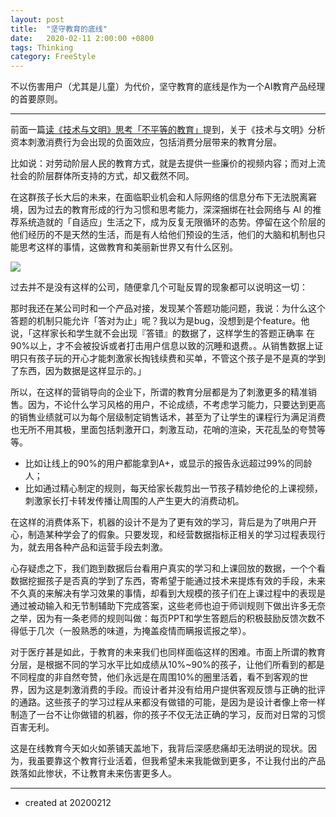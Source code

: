 ```yaml
---
layout: post
title:  "坚守教育的底线"
date:   2020-02-11 2:00:00 +0800
tags: Thinking
category: FreeStyle
---
```



不以伤害用户（尤其是儿童）为代价，坚守教育的底线是作为一个AI教育产品经理的首要原则。

---

前面一篇[读《技术与文明》思考「不平等的教育」](http://www.ramywu.com/freestyle/2020/02/10/Reading-Edu-Technics-and-Civilization/)提到，关于《技术与文明》分析资本刺激消费行为会出现的负面效应，包括消费分层带来的教育分层。


比如说：对劳动阶层人民的教育方式，就是去提供一些廉价的视频内容；而对上流社会的阶层群体所支持的方式，却又截然不同。

在这群孩子长大后的未来，在面临职业机会和人际网络的信息分布下无法脱离窘境，因为过去的教育形成的行为习惯和思考能力，深深捆绑在社会网络与 AI 的推荐系统造就的「自适应」生活之下，成为反复无限循环的态势。停留在这个阶层的他们经历的不是天然的生活，而是有人给他们预设的生活，他们的大脑和机制也只能思考这样的事情，这做教育和美丽新世界又有什么区别。

![](https://img.ramywu.com/imgs/2020/02/6c71da182d2adf5d.png)

过去并不是没有这样的公司，随便拿几个可耻反胃的现象都可以说明这一切：

那时我还在某公司时和一个产品对接，发现某个答题功能问题，我说：为什么这个答题的机制只能允许「答对为止」呢？我以为是bug，没想到是个feature。他说，「这样家长和学生就不会出现『答错』的数据了，这样学生的答题正确率 在90%以上，才不会被投诉或者打击用户信息以致的沉睡和退费。。从销售数据上证明只有孩子玩的开心才能刺激家长掏钱续费和买单，不管这个孩子是不是真的学到了东西，因为数据是这样显示的。」

所以，在这样的营销导向的企业下，所谓的教育分层都是为了刺激更多的精准销售。因为，不论什么学习风格的用户，不论成绩，不考虑学习能力，只要达到更高的销售业绩就可以为每个层级制定销售话术，甚至为了让学生的课程行为满足消费也无所不用其极，里面包括刺激开口，刺激互动，花哨的渲染，天花乱坠的夸赞等等。

- 比如让线上的90%的用户都能拿到A+，或显示的报告永远超过99%的同龄人；
- 比如通过精心制定的规则，每天给家长裁剪出一节孩子精妙绝伦的上课视频，刺激家长打卡转发传播让周围的人产生更大的消费动机。


在这样的消费体系下，机器的设计不是为了更有效的学习，背后是为了哄用户开心，制造某种学会了的假象。只要发现，和经营数据指标正相关的学习过程表现行为，就去用各种产品和运营手段去刺激。

心存疑虑之下，我们跑到数据后台看用户真实的学习和上课回放的数据，一个个看数据挖掘孩子是否真的学到了东西，寄希望于能通过技术来提炼有效的手段，未来不久真的来解决有学习效果的事情，却看到大规模的孩子们在上课过程中的表现是通过被动输入和无节制辅助下完成答案，这些老师也迫于师训规则下做出许多无奈之举，因为有一条老师的规则叫做：每页PPT和学生答题后的积极鼓励反馈次数不得低于几次（一股熟悉的味道，为掩盖疫情而瞒报谎报之举）。

对于医疗甚是如此，于教育的未来我们也同样面临这样的困难。市面上所谓的教育分层，是根据不同的学习水平比如成绩从10%~90%的孩子，让他们所看到的都是不同程度的非自然夸赞，他们永远是在周围10%的圈里活着，看不到客观的世界，因为这是刺激消费的手段。而设计者并没有给用户提供客观反馈与正确的批评的通路。这些孩子的学习过程从来都没有做错的可能，是因为是设计者像上帝一样制造了一台不让你做错的机器，你的孩子不仅无法正确的学习，反而对日常的习惯百害无利。


这是在线教育今天如火如荼铺天盖地下，我背后深感悲痛却无法明说的现状。因为，我虽要靠这个教育行业活着，但我希望未来我能做到更多，不让我付出的产品跌落如此惨状，不让教育未来伤害更多人。



---

- created at 20200212
